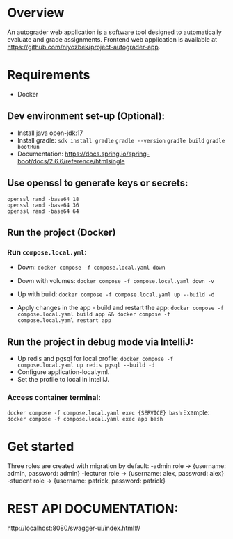 # Overview
An autograder web application is a software tool designed to automatically evaluate and grade assignments.
Frontend web application is available at https://github.com/niyozbek/project-autograder-app.

# Requirements
- Docker

## Dev environment set-up (Optional):
- Install java open-jdk:17
- Install gradle:
  `sdk install gradle`
  `gradle --version`
  `gradle build`
  `gradle bootRun`
- Documentation: https://docs.spring.io/spring-boot/docs/2.6.6/reference/htmlsingle

## Use openssl to generate keys or secrets:
    openssl rand -base64 18
    openssl rand -base64 36
    openssl rand -base64 64

## Run the project (Docker)

### Run `compose.local.yml`:
- Down:
  `docker compose -f compose.local.yaml down`

- Down with volumes:
  `docker compose -f compose.local.yaml down -v`

- Up with build:
  `docker compose -f compose.local.yaml up --build -d`

- Apply changes in the app - build and restart the app:
  `docker compose -f compose.local.yaml build app && docker compose -f compose.local.yaml restart app`

## Run the project in debug mode via IntelliJ:
- Up redis and pgsql for local profile:
  `docker compose -f compose.local.yaml up redis pgsql --build -d`
- Configure application-local.yml.
- Set the profile to local in IntelliJ.

### Access container terminal:
  `docker compose -f compose.local.yaml exec {SERVICE} bash`
Example:
  `docker compose -f compose.local.yaml exec app bash`

# Get started
Three roles are created with migration by default:
-admin role -> {username: admin, password: admin}
-lecturer role -> {username: alex, password: alex}
-student role -> {username: patrick, password: patrick}

# REST API DOCUMENTATION: 
http://localhost:8080/swagger-ui/index.html#/
